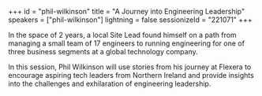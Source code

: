 +++
id = "phil-wilkinson"
title = "A Journey into Engineering Leadership"
speakers = ["phil-wilkinson"]
lightning = false
sessionizeId = "221071"
+++

In the space of 2 years, a local Site Lead found himself on a path from managing a small team of 17 engineers to running engineering for one of three business segments at a global technology company. 

In this session, Phil Wilkinson will use stories from his journey at Flexera to encourage aspiring tech leaders from Northern Ireland and provide insights into the challenges and exhilaration of engineering leadership.